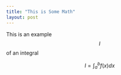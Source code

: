 ```yaml
---
title: "This is Some Math"
layout: post
---
```


This is an example $$ I $$ of an integral 

$$
I = \int_a^b f(x) dx
$$
